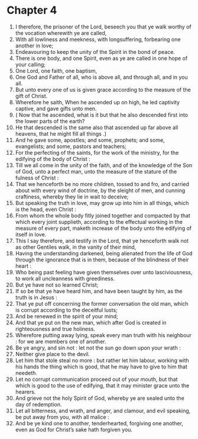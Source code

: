 # Chapter 4

1. I therefore, the prisoner of the Lord, beseech you that ye walk worthy of the vocation wherewith ye are called,
2. With all lowliness and meekness, with longsuffering, forbearing one another in love;
3. Endeavouring to keep the unity of the Spirit in the bond of peace.
4. There is one body, and one Spirit, even as ye are called in one hope of your calling;
5. One Lord, one faith, one baptism,
6. One God and Father of all, who is above all, and through all, and in you all.
7. But unto every one of us is given grace according to the measure of the gift of Christ.
8. Wherefore he saith, When he ascended up on high, he led captivity captive, and gave gifts unto men.
9. ( Now that he ascended, what is it but that he also descended first into the lower parts of the earth?
10. He that descended is the same also that ascended up far above all heavens, that he might fill all things .)
11. And he gave some, apostles; and some, prophets; and some, evangelists; and some, pastors and teachers;
12. For the perfecting of the saints, for the work of the ministry, for the edifying of the body of Christ :
13. Till we all come in the unity of the faith, and of the knowledge of the Son of God, unto a perfect man, unto the measure of the stature of the fulness of Christ :
14. That we henceforth be no more children, tossed to and fro, and carried about with every wind of doctrine, by the sleight of men, and cunning craftiness, whereby they lie in wait to deceive;
15. But speaking the truth in love, may grow up into him in all things, which is the head, even Christ :
16. From whom the whole body fitly joined together and compacted by that which every joint supplieth, according to the effectual working in the measure of every part, maketh increase of the body unto the edifying of itself in love.
17. This I say therefore, and testify in the Lord, that ye henceforth walk not as other Gentiles walk, in the vanity of their mind,
18. Having the understanding darkened, being alienated from the life of God through the ignorance that is in them, because of the blindness of their heart :
19. Who being past feeling have given themselves over unto lasciviousness, to work all uncleanness with greediness.
20. But ye have not so learned Christ;
21. If so be that ye have heard him, and have been taught by him, as the truth is in Jesus :
22. That ye put off concerning the former conversation the old man, which is corrupt according to the deceitful lusts;
23. And be renewed in the spirit of your mind;
24. And that ye put on the new man, which after God is created in righteousness and true holiness.
25. Wherefore putting away lying, speak every man truth with his neighbour : for we are members one of another.
26. Be ye angry, and sin not : let not the sun go down upon your wrath :
27. Neither give place to the devil.
28. Let him that stole steal no more : but rather let him labour, working with his hands the thing which is good, that he may have to give to him that needeth.
29. Let no corrupt communication proceed out of your mouth, but that which is good to the use of edifying, that it may minister grace unto the hearers.
30. And grieve not the holy Spirit of God, whereby ye are sealed unto the day of redemption.
31. Let all bitterness, and wrath, and anger, and clamour, and evil speaking, be put away from you, with all malice :
32. And be ye kind one to another, tenderhearted, forgiving one another, even as God for Christ’s sake hath forgiven you.

